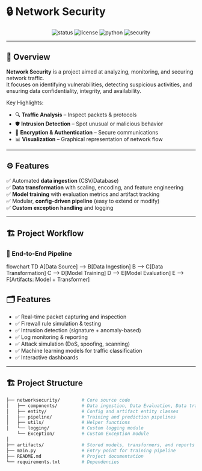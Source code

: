 # 🔒 Network Security

<p align="center">
  <img src="https://img.shields.io/badge/Status-Active-success?style=for-the-badge" alt="status"/>
  <img src="https://img.shields.io/badge/License-MIT-blue?style=for-the-badge" alt="license"/>
  <img src="https://img.shields.io/badge/Python-3.10+-yellow?style=for-the-badge&logo=python" alt="python"/>
  <img src="https://img.shields.io/badge/Security-Network%20Analysis-critical?style=for-the-badge" alt="security"/>
</p>

---

## 📌 Overview
**Network Security** is a project aimed at analyzing, monitoring, and securing network traffic.  
It focuses on identifying vulnerabilities, detecting suspicious activities, and ensuring data confidentiality, integrity, and availability.

Key Highlights:
- 🔍 **Traffic Analysis** – Inspect packets & protocols
- 🛡️ **Intrusion Detection** – Spot unusual or malicious behavior
- 🔑 **Encryption & Authentication** – Secure communications
- 📊 **Visualization** – Graphical representation of network flow


---

## ⚙️ Features  

✅ Automated **data ingestion** (CSV/Database)  
✅ **Data transformation** with scaling, encoding, and feature engineering  
✅ **Model training** with evaluation metrics and artifact tracking  
✅ Modular, **config-driven pipeline** (easy to extend or modify)  
✅ **Custom exception handling** and logging  

---

## 🏗️ Project Workflow  

### 🔄 End-to-End Pipeline  

flowchart TD
    A[Data Source] --> B[Data Ingestion]
    B --> C[Data Transformation]
    C --> D[Model Training]
    D --> E[Model Evaluation]
    E --> F[Artifacts: Model + Transformer]

## 🗂️ Features
- ✅ Real-time packet capturing and inspection
- ✅ Firewall rule simulation & testing
- ✅ Intrusion detection (signature + anomaly-based)
- ✅ Log monitoring & reporting
- ✅ Attack simulation (DoS, spoofing, scanning)
- ✅ Machine learning models for traffic classification
- ✅ Interactive dashboards

---

## 🏗️ Project Structure
```bash
├── networksecurity/        # Core source code
│   ├── components/         # Data ingestion, Data Evaluation, Data transformation, Model Triainer
│   ├── entity/             # Config and artifact entity classes
│   ├── pipeline/           # Training and prediction pipelines
│   ├── utils/              # Helper functions
│   └── logging/            # Custom logging module
    └── Exception/          # Custom Exception module
│
├── artifacts/              # Stored models, transformers, and reports
├── main.py                 # Entry point for training pipeline
├── README.md               # Project documentation
└── requirements.txt        # Dependencies


